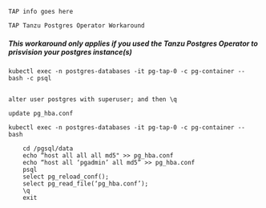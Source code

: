 ```TAP info goes here```




```TAP Tanzu Postgres Operator Workaround```


##### This workaround only applies if you used the Tanzu Postgres Operator to prisvision your postgres instance(s)



````
kubectl exec -n postgres-databases -it pg-tap-0 -c pg-container -- bash -c psql


alter user postgres with superuser; and then \q

````


```update pg_hba.conf```


````
kubectl exec -n postgres-databases -it pg-tap-0 -c pg-container -- bash

    cd /pgsql/data
    echo “host all all all md5" >> pg_hba.conf
    echo “host all ‘pgadmin’ all md5” >> pg_hba.conf
    psql
    select pg_reload_conf();
    select pg_read_file(‘pg_hba.conf’);
    \q
    exit

````
